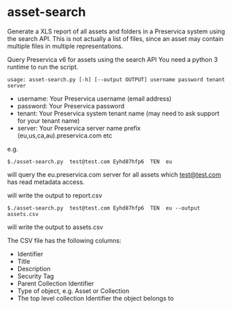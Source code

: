 # asset-search

Generate a XLS report of all assets and folders in a Preservica system using the search API.
This is not actually a list of files, since an asset may contain multiple files in multiple representations. 

Query Preservica v6 for assets using the search API
You need a python 3 runtime to run the script.



`usage: asset-search.py [-h] [--output OUTPUT] username password tenant server`

- username:   Your Preservica username (email address)
- password:   Your Preservica password
- tenant:     Your Preservica system tenant name (may need to ask support for your tenant name)
- server:     Your Preservica server name prefix (eu,us,ca,au).preservica.com etc

e.g.

`$./asset-search.py  test@test.com Eyhd87hfp6  TEN  eu `

will query the eu.preservica.com server for all assets which test@test.com has read metadata access.

will write the output to report.csv

`$./asset-search.py  test@test.com Eyhd87hfp6  TEN  eu --output assets.csv`

will write the output to assets.csv

The CSV file has the following columns:

- Identifier
- Title
- Description
- Security Tag
- Parent Collection Identifier
- Type of object, e.g. Asset or Collection
- The top level collection Identifier the object belongs to

